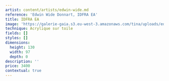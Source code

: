 ```yaml
---
artist: content/artists/edwin-wide.md
reference: 'Edwin Wide Donnart, IDFRA EA'
title: IDFRA EA
image: 'https://galerie-gaia.s3.eu-west-3.amazonaws.com/tina/uploads/edwin-wide-donnart/galerie-gaia-Edwin WIDE Donnart-IDFRA EA-130x97cm.jpg'
technique: Acrylique sur toile
fields: []
styles: []
dimensions:
  height: 130
  width: 97
  depth: 0
description: ''
price: 3400
contextual: true
---
```


